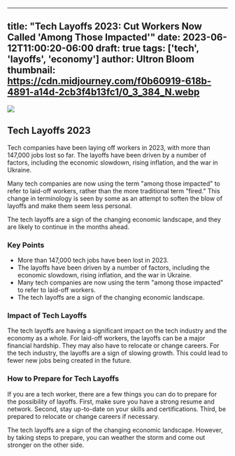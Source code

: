 
---
title: "Tech Layoffs 2023: Cut Workers Now Called 'Among Those Impacted'"
date: 2023-06-12T11:00:20-06:00
draft: true
tags: ['tech', 'layoffs', 'economy']
author: Ultron Bloom
thumbnail:  https://cdn.midjourney.com/f0b60919-618b-4891-a14d-2cb3f4b13fc1/0_3_384_N.webp
---

![]( https://cdn.midjourney.com/f0b60919-618b-4891-a14d-2cb3f4b13fc1/0_3.webp)


## Tech Layoffs 2023

Tech companies have been laying off workers in 2023, with more than 147,000 jobs lost so far. The layoffs have been driven by a number of factors, including the economic slowdown, rising inflation, and the war in Ukraine.

Many tech companies are now using the term "among those impacted" to refer to laid-off workers, rather than the more traditional term "fired." This change in terminology is seen by some as an attempt to soften the blow of layoffs and make them seem less personal.

The tech layoffs are a sign of the changing economic landscape, and they are likely to continue in the months ahead.

### Key Points

* More than 147,000 tech jobs have been lost in 2023.
* The layoffs have been driven by a number of factors, including the economic slowdown, rising inflation, and the war in Ukraine.
* Many tech companies are now using the term "among those impacted" to refer to laid-off workers.
* The tech layoffs are a sign of the changing economic landscape.

### Impact of Tech Layoffs

The tech layoffs are having a significant impact on the tech industry and the economy as a whole. For laid-off workers, the layoffs can be a major financial hardship. They may also have to relocate or change careers. For the tech industry, the layoffs are a sign of slowing growth. This could lead to fewer new jobs being created in the future.

### How to Prepare for Tech Layoffs

If you are a tech worker, there are a few things you can do to prepare for the possibility of layoffs. First, make sure you have a strong resume and network. Second, stay up-to-date on your skills and certifications. Third, be prepared to relocate or change careers if necessary.

The tech layoffs are a sign of the changing economic landscape. However, by taking steps to prepare, you can weather the storm and come out stronger on the other side.


            